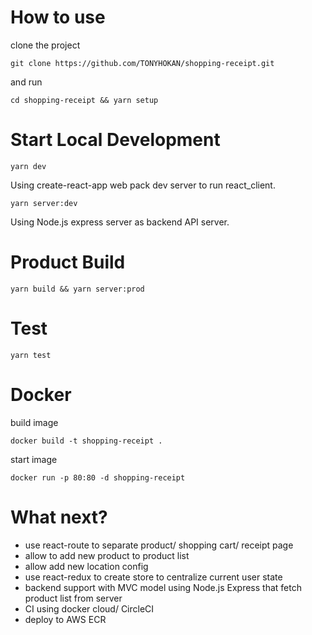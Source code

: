 # How to use
clone the project

`git clone https://github.com/TONYHOKAN/shopping-receipt.git`

and run

`cd shopping-receipt && yarn setup`

# Start Local Development
`yarn dev`

Using create-react-app web pack dev server to run react_client.

`yarn server:dev`

 Using Node.js express server as backend API server. 

# Product Build
`yarn build && yarn server:prod`

# Test
`yarn test`

# Docker
build image

`docker build -t shopping-receipt .`

start image

`docker run -p 80:80 -d shopping-receipt`

# What next?
- use react-route to separate product/ shopping cart/ receipt page
- allow to add new product to product list
- allow add new location config
- use react-redux to create store to centralize current user state
- backend support with MVC model using Node.js Express that fetch product list from server
- CI using docker cloud/ CircleCI
- deploy to AWS ECR
